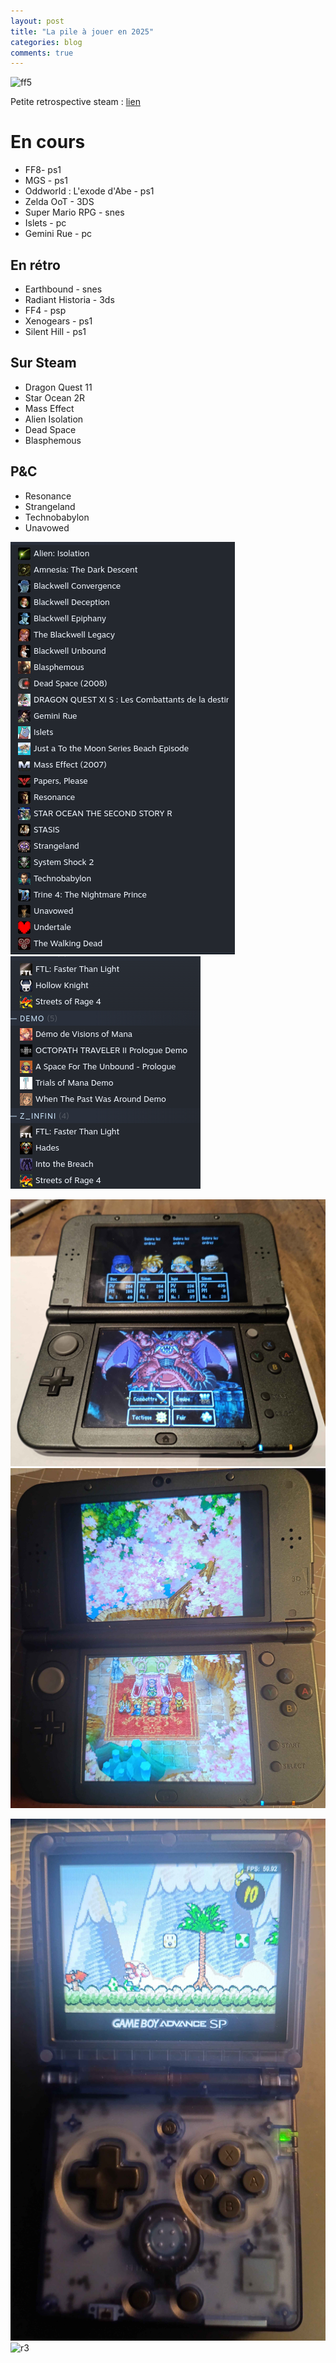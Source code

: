 ```yaml
---
layout: post
title: "La pile à jouer en 2025"
categories: blog
comments: true
---
```


![ff5](https://github.com/homeostasie/bouquins/raw/master/_pics/blog/2025/r3-FF5.png)


Petite retrospective steam : [lien](https://store.steampowered.com/replay/76561197987535858/2024?l=french)

# En cours 

- FF8- ps1
- MGS - ps1
- Oddworld : L'exode d'Abe - ps1
- Zelda OoT - 3DS
- Super Mario RPG - snes
- Islets - pc
- Gemini Rue - pc

## En rétro

- Earthbound - snes
- Radiant Historia - 3ds
- FF4 - psp
- Xenogears - ps1
- Silent Hill - ps1

## Sur Steam

- Dragon Quest 11
- Star Ocean 2R
- Mass Effect
- Alien Isolation
- Dead Space
- Blasphemous

## P&C

- Resonance
- Strangeland
- Technobabylon
- Unavowed

![jv steam 1](https://github.com/homeostasie/bouquins/raw/master/_pics/blog/2025/paj-steam-1.png) 
![jv steam 2](https://github.com/homeostasie/bouquins/raw/master/_pics/blog/2025/paj-steam-2.png) 


![3ds](https://github.com/homeostasie/bouquins/raw/master/_pics/blog/2025/3ds-1.jpg) 
![3ds](https://github.com/homeostasie/bouquins/raw/master/_pics/blog/2025/3ds-2.jpg) 

![sp](https://github.com/homeostasie/bouquins/raw/master/_pics/blog/2025/anbernic-rg35xx-sp.jpg) 
![r3](https://github.com/homeostasie/bouquins/raw/master/_pics/blog/2025/r3-FF5.png) 

